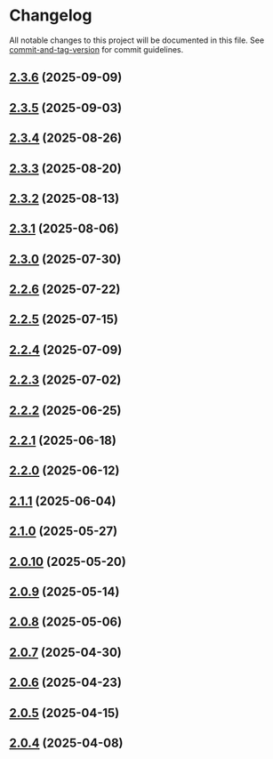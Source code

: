 # Changelog

All notable changes to this project will be documented in this file. See [commit-and-tag-version](https://github.com/absolute-version/commit-and-tag-version) for commit guidelines.

## [2.3.6](https://github.com/surveyjs/survey-creator/compare/v2.3.5...v2.3.6) (2025-09-09)

## [2.3.5](https://github.com/surveyjs/survey-creator/compare/v2.3.4...v2.3.5) (2025-09-03)

## [2.3.4](https://github.com/surveyjs/survey-creator/compare/v2.3.3...v2.3.4) (2025-08-26)

## [2.3.3](https://github.com/surveyjs/survey-creator/compare/v2.3.2...v2.3.3) (2025-08-20)

## [2.3.2](https://github.com/surveyjs/survey-creator/compare/v2.3.1...v2.3.2) (2025-08-13)

## [2.3.1](https://github.com/surveyjs/survey-creator/compare/v2.3.0...v2.3.1) (2025-08-06)

## [2.3.0](https://github.com/surveyjs/survey-creator/compare/v2.2.6...v2.3.0) (2025-07-30)

## [2.2.6](https://github.com/surveyjs/survey-creator/compare/v2.2.5...v2.2.6) (2025-07-22)

## [2.2.5](https://github.com/surveyjs/survey-creator/compare/v2.2.4...v2.2.5) (2025-07-15)

## [2.2.4](https://github.com/surveyjs/survey-creator/compare/v2.2.3...v2.2.4) (2025-07-09)

## [2.2.3](https://github.com/surveyjs/survey-creator/compare/v2.2.2...v2.2.3) (2025-07-02)

## [2.2.2](https://github.com/surveyjs/survey-creator/compare/v2.2.1...v2.2.2) (2025-06-25)

## [2.2.1](https://github.com/surveyjs/survey-creator/compare/v2.2.0...v2.2.1) (2025-06-18)

## [2.2.0](https://github.com/surveyjs/survey-creator/compare/v2.1.1...v2.2.0) (2025-06-12)

## [2.1.1](https://github.com/surveyjs/survey-creator/compare/v2.1.0...v2.1.1) (2025-06-04)

## [2.1.0](https://github.com/surveyjs/survey-creator/compare/v2.0.10...v2.1.0) (2025-05-27)

## [2.0.10](https://github.com/surveyjs/survey-creator/compare/v2.0.9...v2.0.10) (2025-05-20)

## [2.0.9](https://github.com/surveyjs/survey-creator/compare/v2.0.8...v2.0.9) (2025-05-14)

## [2.0.8](https://github.com/surveyjs/survey-creator/compare/v2.0.7...v2.0.8) (2025-05-06)

## [2.0.7](https://github.com/surveyjs/survey-creator/compare/v2.0.6...v2.0.7) (2025-04-30)

## [2.0.6](https://github.com/surveyjs/survey-creator/compare/v2.0.5...v2.0.6) (2025-04-23)

## [2.0.5](https://github.com/surveyjs/survey-creator/compare/v2.0.4...v2.0.5) (2025-04-15)

## [2.0.4](https://github.com/surveyjs/survey-creator/compare/v2.0.2...v2.0.4) (2025-04-08)
